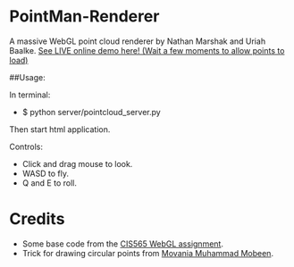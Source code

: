 PointMan-Renderer
=================

A massive WebGL point cloud renderer by Nathan Marshak and Uriah Baalke. [See LIVE online demo here! (Wait a few moments to allow points to load)](http://nmarshak1337.github.io/PointMan-Renderer/webgl_client/frag_globe.html)


##Usage:

In terminal:
  * $ python server/pointcloud_server.py

Then start html application.

Controls:
* Click and drag mouse to look.
* WASD to fly.
* Q and E to roll.
  
Credits
=================
* Some base code from the [CIS565 WebGL assignment](https://github.com/CIS565-Fall-2013).
* Trick for drawing circular points from [Movania Muhammad Mobeen](http://mmmovania.blogspot.com/2010/12/circular-point-sprites-in-opengl-33.html).


